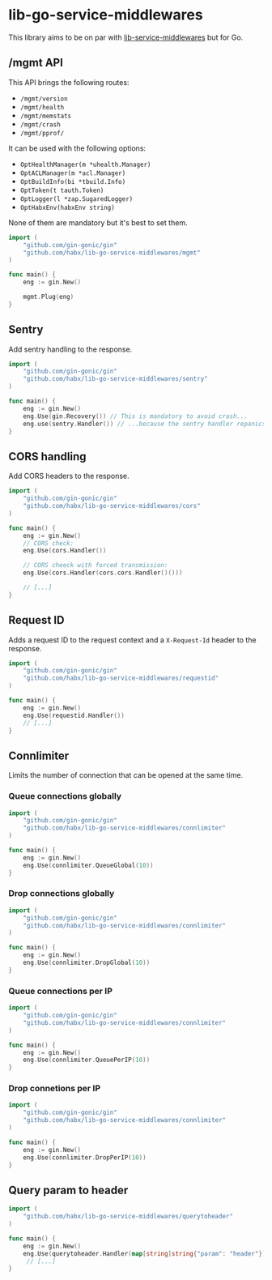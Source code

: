 # lib-go-service-middlewares

This library aims to be on par with [lib-service-middlewares](https://github.com/habx/lib-service-middlewares) but for Go.

## /mgmt API

This API brings the following routes:
- `/mgmt/version`
- `/mgmt/health`
- `/mgmt/memstats`
- `/mgmt/crash`
- `/mgmt/pprof/`

It can be used with the following options:
- `OptHealthManager(m *uhealth.Manager)`
- `OptACLManager(m *acl.Manager)`
- `OptBuildInfo(bi *tbuild.Info)`
- `OptToken(t tauth.Token)`
- `OptLogger(l *zap.SugaredLogger)`
- `OptHabxEnv(habxEnv string)`

None of them are mandatory but it's best to set them.

```go
import (
    "github.com/gin-gonic/gin"
    "github.com/habx/lib-go-service-middlewares/mgmt"
)

func main() {
    eng := gin.New()

    mgmt.Plug(eng)
}
```

## Sentry
Add sentry handling to the response.
```go
import (
    "github.com/gin-gonic/gin"
    "github.com/habx/lib-go-service-middlewares/sentry"
)

func main() {
    eng := gin.New()
    eng.Use(gin.Recovery()) // This is mandatory to avoid crash...
    eng.use(sentry.Handler()) // ...because the sentry handler repanics
}
```

## CORS handling
Add CORS headers to the response.

```go
import (
    "github.com/gin-gonic/gin"
    "github.com/habx/lib-go-service-middlewares/cors"
)

func main() {
    eng := gin.New()
    // CORS check:
    eng.Use(cors.Handler())

    // CORS cheeck with forced transmission:
    eng.Use(cors.Handler(cors.cors.Handler()()))

    // [...]
}
```

## Request ID
Adds a request ID to the request context and a `X-Request-Id` header to the response.

```go
import (
    "github.com/gin-gonic/gin"
    "github.com/habx/lib-go-service-middlewares/requestid"
)

func main() {
    eng := gin.New()
    eng.Use(requestid.Handler())
    // [...]
}
```

## Connlimiter
Limits the number of connection that can be opened at the same time.

### Queue connections globally
```go
import (
    "github.com/gin-gonic/gin"
    "github.com/habx/lib-go-service-middlewares/connlimiter"
)

func main() {
    eng := gin.New()
    eng.Use(connlimiter.QueueGlobal(10))
}
```

### Drop connections globally
```go
import (
    "github.com/gin-gonic/gin"
    "github.com/habx/lib-go-service-middlewares/connlimiter"
)

func main() {
    eng := gin.New()
    eng.Use(connlimiter.DropGlobal(10))
}
```

### Queue connections per IP
```go
import (
    "github.com/gin-gonic/gin"
    "github.com/habx/lib-go-service-middlewares/connlimiter"
)

func main() {
    eng := gin.New()
    eng.Use(connlimiter.QueuePerIP(10))
}
```

### Drop connetions per IP
```go
import (
    "github.com/gin-gonic/gin"
    "github.com/habx/lib-go-service-middlewares/connlimiter"
)

func main() {
    eng := gin.New()
    eng.Use(connlimiter.DropPerIP(10))
}
```

## Query param to header
```go
import (
    "github.com/habx/lib-go-service-middlewares/querytoheader"
)

func main() {
    eng := gin.New()
    eng.Use(querytoheader.Handler(map[string]string{"param": "header"}))
     // [...]
}
```
